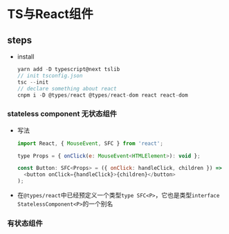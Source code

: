 # TS与React组件
## steps
- install
  ```js
  yarn add -D typescript@next tslib  
  // init tsconfig.json
  tsc --init
  // declare something about react
  cnpm i -D @types/react @types/react-dom react react-dom
  ```
### stateless component 无状态组件
- 写法
  ```js
  import React, { MouseEvent, SFC } from 'react';

  type Props = { onClick(e: MouseEvent<HTMLElement>): void };

  const Button: SFC<Props> = ({ onClick: handleClick, children }) => (
    <button onClick={handleClick}>{children}</button>
  );
  ```
- 在`@types/react`中已经预定义一个类型`type SFC<P>`，它也是类型`interface StatelessComponent<P>`的一个别名
### 有状态组件
